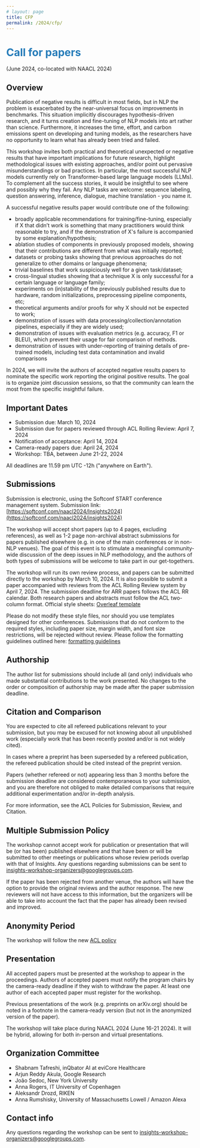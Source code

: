 ```yaml
---
# layout: page
title: CFP
permalink: /2024/cfp/
---
```


# <span style="color:#267CB9"> Call for papers </span>
<!-- Second Call For Papers: The Third Workshop on Insights from Negative Results (May 26 2022, co-located with ACL 2022)-->
(June 2024, co-located with NAACL 2024)

## Overview

Publication of negative results is difficult in most fields, but in NLP the problem is exacerbated by the near-universal focus on improvements in benchmarks. This situation implicitly discourages hypothesis-driven research, and it turns creation and fine-tuning of NLP models into art rather than science. Furthermore, it increases the time, effort, and carbon emissions spent on developing and tuning models, as the researchers have no opportunity to learn what has already been tried and failed.

This workshop invites both practical and theoretical unexpected or negative results that have important implications for future research, highlight methodological issues with existing approaches, and/or point out pervasive misunderstandings or bad practices. In particular, the most successful NLP models currently rely on Transformer-based large language models (LLMs). To complement all the success stories, it would be insightful to see where and possibly why they fail. Any NLP tasks are welcome: sequence labeling, question answering, inference, dialogue, machine translation - you name it.

A successful negative results paper would contribute one of the following:

* broadly applicable recommendations for training/fine-tuning, especially if X that didn’t work is something that many practitioners would think reasonable to try, and if the demonstration of X's failure is accompanied by some explanation/hypothesis;
* ablation studies of components in previously proposed models, showing that their contributions are different from what was initially reported;
* datasets or probing tasks showing that previous approaches do not generalize to other domains or language phenomena;
* trivial baselines that work suspiciously well for a given task/dataset;
* cross-lingual studies showing that a technique X is only successful for a certain language or language family;
* experiments on (in)stability of the previously published results due to hardware, random initializations, preprocessing pipeline components, etc;
* theoretical arguments and/or proofs for why X should not be expected to work;
* demonstration of issues with data processing/collection/annotation pipelines, especially if they are widely used;
* demonstration of issues with evaluation metrics (e.g. accuracy, F1 or BLEU), which prevent their usage for fair comparison of methods.
* demonstration of issues with under-reporting of training details of pre-trained models, including test data contamination and invalid comparisons


In 2024, we will invite the authors of accepted negative results papers to nominate the specific work reporting the original positive results. The goal is to organize joint discussion sessions, so that the community can learn the most from the specific insightful failure.


## Important Dates

* Submission due: March 10, 2024
* Submission due for papers reviewed through ACL Rolling Review: April 7, 2024
* Notification of acceptance: April 14, 2024
* Camera-ready papers due: April 24, 2024
* Workshop: TBA, between June 21-22, 2024

All deadlines are 11.59 pm UTC -12h ("anywhere on Earth").

## Submissions

Submission is electronic, using the Softconf START conference management system. 
Submission link: [https://softconf.com/naacl2024/Insights2024](https://softconf.com/naacl2024/insights2024)

The workshop will accept short papers (up to 4 pages, excluding references), as well as 1-2 page non-archival abstract submissions for papers published elsewhere (e.g. in one of the main conferences or in non-NLP venues). The goal of this event is to stimulate a meaningful community-wide discussion of the deep issues in NLP methodology, and the authors of both types of submissions will be welcome to take part in our get-togethers.

The workshop will run its own review process, and papers can be submitted directly to the workshop by March 10, 2024. It is also possible to submit a paper accompanied with reviews from the ACL Rolling Review system by April 7, 2024. The submission deadline for ARR papers follows the ACL RR calendar. Both research papers and abstracts must follow the ACL two-column format. Official style sheets: [Overleaf template](https://github.com/acl-org/acl-style-files)

Please do not modify these style files, nor should you use templates designed for other conferences. Submissions that do not conform to the required styles, including paper size, margin width, and font size restrictions, will be rejected without review. Please follow the formatting guidelines outlined here: [formatting guidelines](https://acl-org.github.io/ACLPUB/formatting.html) 

## Authorship

The author list for submissions should include all (and only) individuals who made substantial contributions to the work presented. No changes to the order or composition of authorship may be made after the paper submission deadline.

## Citation and Comparison

You are expected to cite all refereed publications relevant to your submission, but you may be excused for not knowing about all unpublished work (especially work that has been recently posted and/or is not widely cited).

In cases where a preprint has been superseded by a refereed publication, the refereed publication should be cited instead of the preprint version.

Papers (whether refereed or not) appearing less than 3 months before the submission deadline are considered contemporaneous to your submission, and you are therefore not obliged to make detailed comparisons that require additional experimentation and/or in-depth analysis.

For more information, see the ACL Policies for Submission, Review, and Citation.

## Multiple Submission Policy 

The workshop cannot accept work for publication or presentation that will be (or has been) published elsewhere and that have been or will be submitted to other meetings or publications whose review periods overlap with that of Insights. Any questions regarding submissions can be sent to insights-workshop-organizers@googlegroups.com.

If the paper has been rejected from another venue, the authors will have the option to provide the original reviews and the author response. The new reviewers will not have access to this information, but the organizers will be able to take into account the fact that the paper has already been revised and improved.

## Anonymity Period

The workshop will follow the new [ACL policy](https://www.aclweb.org/adminwiki/index.php/ACL_Anonymity_Policy)

## Presentation

All accepted papers must be presented at the workshop to appear in the proceedings. Authors of accepted papers must notify the program chairs by the camera-ready deadline if they wish to withdraw the paper. At least one author of each accepted paper must register for the workshop.

Previous presentations of the work (e.g. preprints on arXiv.org) should be noted in a footnote in the camera-ready version (but not in the anonymized version of the paper).

The workshop will take place during NAACL 2024 (June 16-21 2024). It will be hybrid, allowing for both in-person and virtual presentations.


## Organization Committee

* Shabnam Tafreshi, inQbator AI at eviCore Healthcare
* Arjun Reddy Akula, Google Research
* João Sedoc, New York University
* Anna Rogers, IT University of Copenhagen
* Aleksandr Drozd, RIKEN
* Anna Rumshisky, University of Massachusetts Lowell / Amazon Alexa


## Contact info

Any questions regarding the workshop can be sent to [insights-workshop-organizers@googlegroups.com](mailto:insights-workshop-organizers@googlegroups.com).


